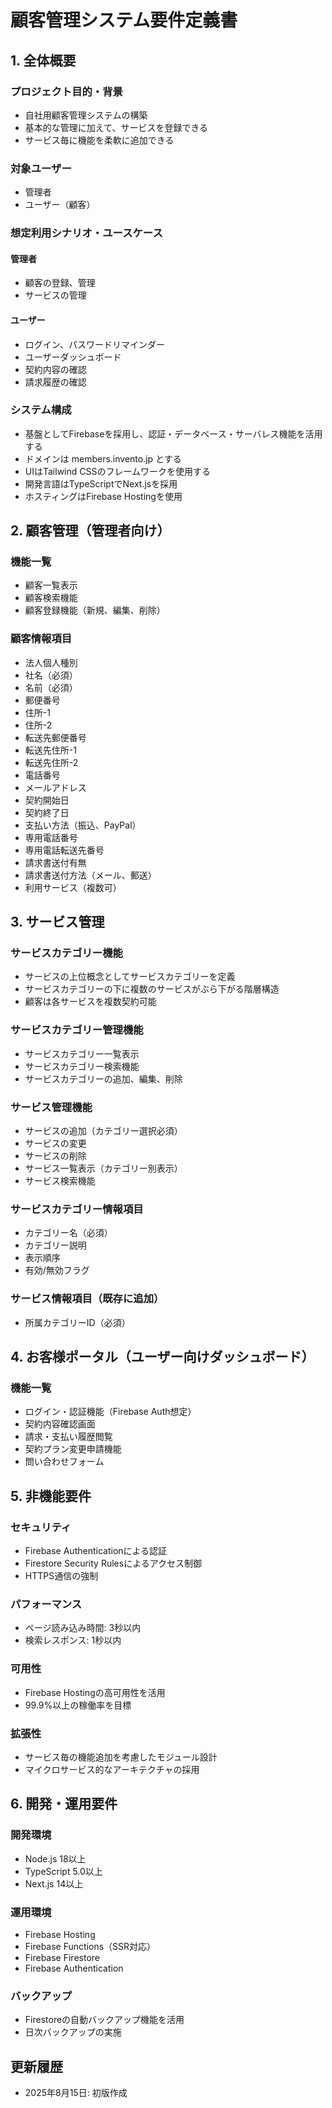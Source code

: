 # 顧客管理システム要件定義書

## 1. 全体概要

### プロジェクト目的・背景
- 自社用顧客管理システムの構築
- 基本的な管理に加えて、サービスを登録できる
- サービス毎に機能を柔軟に追加できる

### 対象ユーザー
- 管理者
- ユーザー（顧客）

### 想定利用シナリオ・ユースケース

#### 管理者
- 顧客の登録、管理
- サービスの管理

#### ユーザー
- ログイン、パスワードリマインダー
- ユーザーダッシュボード
- 契約内容の確認
- 請求履歴の確認

### システム構成
- 基盤としてFirebaseを採用し、認証・データベース・サーバレス機能を活用する
- ドメインは members.invento.jp とする
- UIはTailwind CSSのフレームワークを使用する
- 開発言語はTypeScriptでNext.jsを採用
- ホスティングはFirebase Hostingを使用

## 2. 顧客管理（管理者向け）

### 機能一覧
- 顧客一覧表示
- 顧客検索機能
- 顧客登録機能（新規、編集、削除）

### 顧客情報項目
- 法人個人種別
- 社名（必須）
- 名前（必須）
- 郵便番号
- 住所-1
- 住所-2
- 転送先郵便番号
- 転送先住所-1
- 転送先住所-2
- 電話番号
- メールアドレス
- 契約開始日
- 契約終了日
- 支払い方法（振込、PayPal）
- 専用電話番号
- 専用電話転送先番号
- 請求書送付有無
- 請求書送付方法（メール、郵送）
- 利用サービス（複数可）

## 3. サービス管理

### サービスカテゴリー機能
- サービスの上位概念としてサービスカテゴリーを定義
- サービスカテゴリーの下に複数のサービスがぶら下がる階層構造
- 顧客は各サービスを複数契約可能

### サービスカテゴリー管理機能
- サービスカテゴリー一覧表示
- サービスカテゴリー検索機能
- サービスカテゴリーの追加、編集、削除

### サービス管理機能
- サービスの追加（カテゴリー選択必須）
- サービスの変更
- サービスの削除
- サービス一覧表示（カテゴリー別表示）
- サービス検索機能

### サービスカテゴリー情報項目
- カテゴリー名（必須）
- カテゴリー説明
- 表示順序
- 有効/無効フラグ

### サービス情報項目（既存に追加）
- 所属カテゴリーID（必須）

## 4. お客様ポータル（ユーザー向けダッシュボード）

### 機能一覧
- ログイン・認証機能（Firebase Auth想定）
- 契約内容確認画面
- 請求・支払い履歴閲覧
- 契約プラン変更申請機能
- 問い合わせフォーム

## 5. 非機能要件

### セキュリティ
- Firebase Authenticationによる認証
- Firestore Security Rulesによるアクセス制御
- HTTPS通信の強制

### パフォーマンス
- ページ読み込み時間: 3秒以内
- 検索レスポンス: 1秒以内

### 可用性
- Firebase Hostingの高可用性を活用
- 99.9%以上の稼働率を目標

### 拡張性
- サービス毎の機能追加を考慮したモジュール設計
- マイクロサービス的なアーキテクチャの採用

## 6. 開発・運用要件

### 開発環境
- Node.js 18以上
- TypeScript 5.0以上
- Next.js 14以上

### 運用環境
- Firebase Hosting
- Firebase Functions（SSR対応）
- Firebase Firestore
- Firebase Authentication

### バックアップ
- Firestoreの自動バックアップ機能を活用
- 日次バックアップの実施

## 更新履歴
- 2025年8月15日: 初版作成